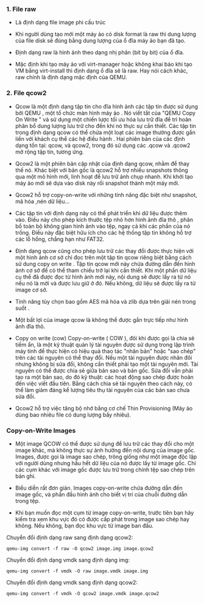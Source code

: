 ### 1. File raw

* Là định dạng file image phi cấu trúc

* Khi người dùng tạo mới một máy ảo có disk format là raw thì dung lượng của file disk sẽ đúng bằng dung lượng của ổ đĩa máy ảo bạn đã tạo.

* Định dạng raw là hình ảnh theo dạng nhị phân (bit by bit) của ổ đĩa.

* Mặc định khi tạo máy ảo với virt-manager hoặc không khai báo khi tạo VM bằng virt-install thì định dạng ổ đĩa sẽ là raw. Hay nói cách khác, raw chính là định dạng mặc định của QEMU.

### 2. File qcow2

* Qcow là một định dạng tập tin cho đĩa hình ảnh các tập tin được sử dụng bởi QEMU , một tổ chức màn hình máy ảo . Nó viết tắt của "QEMU Copy On Write " và sử dụng một chiến lược tối ưu hóa lưu trữ đĩa để trì hoãn phân bổ dung lượng lưu trữ cho đến khi nó thực sự cần thiết. Các tập tin trong định dạng qcow có thể chứa một loạt các image thường được gắn liền với khách cụ thể các hệ điều hành . Hai phiên bản của các định dạng tồn tại: qcow, và qcow2, trong đó sử dụng các .qcow và .qcow2 mở rộng tập tin, tương ứng.

* Qcow2 là một phiên bản cập nhật của định dạng qcow, nhằm để thay thế nó. Khác biệt với bản gốc là qcow2 hỗ trợ nhiều snapshots thông qua một mô hình mới, linh hoạt để lưu trữ ảnh chụp nhanh. Khi khởi tạo máy ảo mới sẽ dựa vào disk này rồi snapshot thành một máy mới.

* Qcow2 hỗ trợ copy-on-write với những tính năng đặc biệt như snapshot, mã hóa ,nén dữ liệu...

* Các tập tin với định dạng này có thể phát triển khi dữ liệu được thêm vào. Điều này cho phép kích thước tệp nhỏ hơn hình ảnh đĩa thô , phân bổ toàn bộ không gian hình ảnh vào tệp, ngay cả khi các phần của nó trống. Điều này đặc biệt hữu ích cho các hệ thống tập tin không hỗ trợ các lỗ hổng, chẳng hạn như FAT32.

* Định dạng qcow cũng cho phép lưu trữ các thay đổi được thực hiện với một hình ảnh cơ sở chỉ đọc trên một tập tin qcow riêng biệt bằng cách sử dung copy on write . Tập tin qcow mới này chứa đường dẫn đến hình ảnh cơ sở để có thể tham chiếu trở lại khi cần thiết. Khi một phần dữ liệu cụ thể đã được đọc từ hình ảnh mới này, nội dung sẽ được lấy ra từ nó nếu nó là mới và được lưu giữ ở đó. Nếu không, dữ liệu sẽ được lấy ra từ image cơ sở.

* Tính năng tùy chọn bao gồm AES mã hóa và zlib dựa trên giải nén trong suốt .

* Một bất lợi của image qcow là không thể được gắn trực tiếp như hình ảnh đĩa thô.

* Copy on write (cow) Copy-on-write ( COW ), đôi khi được gọi là chia sẻ tiềm ẩn, là một kỹ thuật quản lý tài nguyên được sử dụng trong lập trình máy tính để thực hiện có hiệu quả thao tác "nhân bản" hoặc "sao chép" trên các tài nguyên có thể thay đổi. Nếu một tài nguyên được nhân đôi nhưng không bị sửa đổi, không cần thiết phải tạo một tài nguyên mới. Tài nguyên có thể được chia sẻ giữa bản sao và bản gốc. Sửa đổi vẫn phải tạo ra một bản sao, do đó kỹ thuật: các hoạt động sao chép được hoãn đến việc viết đầu tiên. Bằng cách chia sẻ tài nguyên theo cách này, có thể làm giảm đáng kể lượng tiêu thụ tài nguyên của các bản sao chưa sửa đổi.

* Qcow2 hỗ trợ việc tăng bộ nhớ bằng cơ chế Thin Provisioning (Máy ảo dùng bao nhiêu file có dung lượng bấy nhiêu).


### Copy-on-Write Images

* Một image QCOW có thể được sử dụng để lưu trữ các thay đổi cho một image khác, mà không thực sự ảnh hưởng đến nội dung của image gốc. Images, được gọi là image sao chép, trông giống như một image độc lập với người dùng nhưng hầu hết dữ liệu của nó được lấy từ image gốc. Chỉ các cụm khác với image gốc được lưu trữ trong chính tệp sao chép trên bản ghi.

* Biểu diễn rất đơn giản. Images copy-on-write chứa đường dẫn đến image gốc, và phần đầu hình ảnh cho biết vị trí của chuỗi đường dẫn trong tệp.

* Khi bạn muốn đọc một cụm từ image copy-on-write, trước tiên bạn hãy kiểm tra xem khu vực đó có được cấp phát trong image sao chép hay không. Nếu không, bạn đọc khu vực từ image ban đầu.

Chuyển đổi định dạng raw sang định dạng qcow2:

`qemu-img convert -f raw -O qcow2 image.img image.qcow2`

Chuyển đổi định dạng vmdk sang định dạng img:

`qemu-img convert -f vmdk -O raw image.vmdk image.img`


Chuyển đổi định dạng vmdk sang định dạng qcow2:

`qemu-img convert -f vmdk -O qcow2 image.vmdk image.qcow2`














